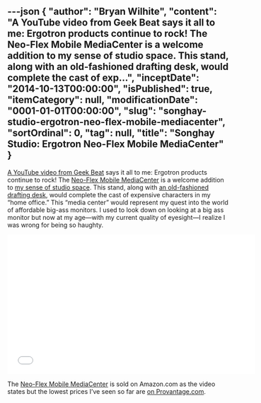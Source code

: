 ---json
{
  "author": "Bryan Wilhite",
  "content": "A YouTube video from Geek Beat says it all to me: Ergotron products continue to rock! The Neo-Flex Mobile MediaCenter is a welcome addition to my sense of studio space. This stand, along with an old-fashioned drafting desk, would complete the cast of exp...",
  "inceptDate": "2014-10-13T00:00:00",
  "isPublished": true,
  "itemCategory": null,
  "modificationDate": "0001-01-01T00:00:00",
  "slug": "songhay-studio-ergotron-neo-flex-mobile-mediacenter",
  "sortOrdinal": 0,
  "tag": null,
  "title": "Songhay Studio: Ergotron Neo-Flex Mobile MediaCenter"
}
---

[A YouTube video from Geek Beat](https://www.youtube.com/watch?v=xOPTPLElENk) says it all to me: Ergotron products continue to rock! The [Neo-Flex Mobile MediaCenter](http://www.ergotron.com/ProductsDetails/tabid/65/PRDID/425/language/en-US/Default.aspx) is a welcome addition to [my sense of studio space](https://www.flickr.com/photos/wilhite/7557316982/). This stand, along with [an old-fashioned drafting desk](http://www.worldmarket.com/product/drafting-desk.do?camp=CSE:Amazon:450580&camp=Aff:10078:84047:IR&utm_campaign=84047:IR&utm_source=10078&utm_medium=affiliate), would complete the cast of expensive characters in my “home office.” This “media center” would represent my quest into the world of affordable big-ass monitors. I used to look down on looking at a big ass monitor but now at my age—with my current quality of eyesight—I realize I was wrong for being so haughty.
<iframe width="560" height="315" src="//www.youtube.com/embed/xOPTPLElENk" frameborder="0" allowfullscreen="allowfullscreen" style="display:block;margin:0 auto;"></iframe>

The [Neo-Flex Mobile MediaCenter](http://www.ergotron.com/ProductsDetails/tabid/65/PRDID/425/language/en-US/Default.aspx) is sold on Amazon.com as the video states but the lowest prices I’ve seen so far are [on Provantage.com](http://www.provantage.com/ergotron-24-191-085~7ERGT0M2.htm?source=googleps).
